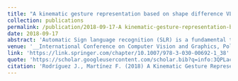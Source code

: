 ```yaml
---
title: "A kinematic gesture representation based on shape difference VLAD for sign language recognition"
collection: publications
permalink: /publication/2018-09-17-A kinematic-gesture-representation-based-on-shape-difference-VLAD-for-sign-language-recognition
date: 2018-09-17
abstract: 'Automatic Sign language recognition (SLR) is a fundamental task to help with inclusion of deaf community in society, facilitating, noways, many conventional multimedia interactions. In this work is proposed a novel approach to represent gestures in SLR as a shape difference-VLAD mid level coding of kinematic primitives, captured along videos. This representation capture local salient motions together with regional dominant patterns developed by articulators along utterances. Also, the special VLAD representation allows to quantify local motion pattern but also capture shape of motion descriptors, that achieved a proper regional gesture characterization. The proposed approach achieved an average accuracy of 85,45% in a corpus data of 64 sign words captured in 3200 videos. Additionally, for Boston sign dataset the proposed approach achieve competitive results with 82% of accuracy in average.'
venue: '__International Conference on Computer Vision and Graphics, Poland, 2018__'
link: 'https://link.springer.com/chapter/10.1007/978-3-030-00692-1_38'  
quote: 'https://scholar.googleusercontent.com/scholar.bib?q=info:3QPLacpdvSUJ:scholar.google.com/&output=citation&scisdr=CgU0SXh1EOGkgBo87AU:AAGBfm0AAAAAX-Q59AX58qtlIVzAwfIE_qzcqKmshfUC&scisig=AAGBfm0AAAAAX-Q59MAc3kWPVZ8DSQLE5XpaA-fyHLmT&scisf=4&ct=citation&cd=-1&hl=es'
citation: 'Rodríguez J., Martínez F. (2018) A Kinematic Gesture Representation Based on Shape Difference VLAD for Sign Language Recognition. In: Chmielewski L., Kozera R., Orłowski A., Wojciechowski K., Bruckstein A., Petkov N. (eds) Computer Vision and Graphics. ICCVG 2018. Lecture Notes in Computer Science, vol 11114. Springer, Cham. https://doi.org/10.1007/978-3-030-00692-1_38'
---
```

